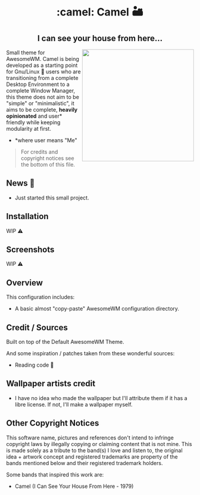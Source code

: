 <div align="center">
  <h1>:camel: Camel  🏜 </h1>
  <h2>I can see your house from here...</h2>
</div>
<img height="300" width="300" src="https://user-images.githubusercontent.com/24773698/193441695-85a35677-8cb7-450c-aba2-87b361ba717b.png" align="right">

Small theme for AwesomeWM. Camel is being developed as a starting point
for Gnu/Linux :penguin: users who are transitioning from a complete Desktop Environment to a complete Window Manager, this theme does not
aim to be "simple" or "minimalistic", it aims to be complete, **heavily opinionated** and user* friendly while keeping modularity at first.

- *where user means "Me"

> For credits and copyright notices see the bottom of this file.

## News :newspaper:

- Just started this small project.

## Installation

WIP :warning:

## Screenshots

WIP :warning:

## Overview

This configuration includes:
- A basic almost "copy-paste" AwesomeWM configuration directory.

## Credit / Sources

Built on top of the Default AwesomeWM Theme.

And some inspiration / patches taken from these wonderful sources:

- Reading code :eyes:

## Wallpaper artists credit

- I have no idea who made the wallpaper but I'll attribute them if it has a libre license. If not, I'll make a wallpaper myself.

## Other Copyright Notices

This software name, pictures and references don't intend to infringe copyright laws by illegally copying or claiming content that is not mine. This is made solely as a tribute to the band(s) I love and listen to, the original idea + artwork concept and registered trademarks are property of the bands mentioned below and their registered trademark holders.

Some bands that inspired this work are:
- Camel (I Can See Your House From Here - 1979)
